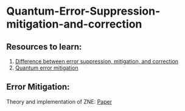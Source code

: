 # Quantum-Error-Suppression-mitigation-and-correction

## Resources to learn:
1. [Difference between error suppression, mitigation, and correction](https://www.ibm.com/quantum/blog/quantum-error-suppression-mitigation-correction)
2. [Quantum error mitigation](https://mitiq.readthedocs.io/en/stable/index.html)

## Error Mitigation:
Theory and implementation of ZNE: [Paper](ZNE%20Code/EE514_2024_Rishwi_Pranavi_final_project.pdf)

